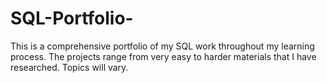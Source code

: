 # SQL-Portfolio-
This is a comprehensive portfolio of my SQL work throughout my learning process. The projects range from very easy to harder materials that I have researched. Topics will vary. 
